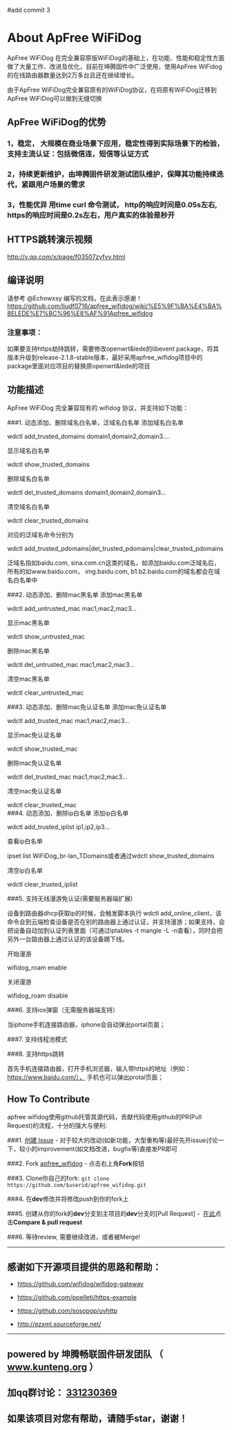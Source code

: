 #add commit 3
# About ApFree WiFiDog
ApFree WiFiDog 在完全兼容原版WiFiDog的基础上，在功能、性能和稳定性方面做了大量工作、改进及优化，目前在坤腾固件中广泛使用，使用ApFree WiFidog的在线路由器数量达到2万多台且还在继续增长。

由于ApFree WiFiDog完全兼容原有的WiFiDog协议，在将原有WiFiDog迁移到ApFree WiFiDog可以做到无缝切换

## ApFree WiFiDog的优势
### 1，稳定， 大规模在商业场景下应用，稳定性得到实际场景下的检验，支持主流认证：包括微信连，短信等认证方式
### 2，持续更新维护，由坤腾固件研发测试团队维护，保障其功能持续迭代，紧跟用户场景的需求
### 3，性能优异 用time curl 命令测试， http的响应时间是0.05s左右, https的响应时间是0.2s左右，用户真实的体验是秒开

## HTTPS跳转演示视频

http://v.qq.com/x/page/f03507zyfvv.html

## 编译说明
请参考 @Echowxsy 编写的文档，在此表示感谢！
https://github.com/liudf0716/apfree_wifidog/wiki/%E5%9F%BA%E4%BA%8ELEDE%E7%BC%96%E8%AF%91Apfree_wifidog

### 注意事项：

如果要支持https劫持跳转，需要修改openwrt&lede的libevent package，将其版本升级到release-2.1.8-stable版本，最好采用apfree_wifidog项目中的package里面对应项目的替换原openwrt&lede的项目

## 功能描述

ApFree WiFiDog 完全兼容现有的 wifidog 协议，并支持如下功能：

###1. 动态添加、删除域名白名单，泛域名白名单
添加域名白名单

wdctl add_trusted_domains domain1,domain2,domain3....

显示域名白名单

wdctl show_trusted_domains

删除域名白名单

wdctl del_trusted_domains domain1,domain2,domain3...

清空域名白名单

wdctl clear_trusted_domains

对应的泛域名命令分别为

wdctl add_trusted_pdomains|del_trusted_pdomains|clear_trusted_pdomains

泛域名指如baidu.com, sina.com.cn这类的域名，如添加baidu.com泛域名后，所有的如www.baidu.com， img.baidu.com, b1.b2.baidu.com的域名都会在域名白名单中

###2. 动态添加、删除mac黑名单
添加mac黑名单

wdctl add_untrusted_mac mac1,mac2,mac3...   

显示mac黑名单

wdctl show_untrusted_mac

删除mac黑名单

wdctl del_untrusted_mac mac1,mac2,mac3...                  

清空mac黑名单

wdctl clear_untrusted_mac                              


###3. 动态添加、删除mac免认证名单
添加mac免认证名单

wdctl add_trusted_mac mac1,mac2,mac3...  

显示mac免认证名单

wdctl show_trusted_mac

删除mac免认证名单

wdctl del_trusted_mac mac1,mac2,mac3...                           

清空mac免认证名单

wdctl clear_trusted_mac                     
###4. 动态添加、删除ip白名单
添加ip白名单

wdctl add_trusted_iplist ip1,ip2,ip3...

查看ip白名单

ipset list WiFiDog_br-lan_TDomains或者通过wdctl show_trusted_domains

清空ip白名单

wdctl clear_trusted_iplist

###5. 支持无线漫游免认证(需要服务器端扩展)

设备到路由器dhcp获取ip的时候，会触发脚本执行 wdctl add_online_client，该命令会到云端检查设备是否在别的路由器上通过认证，并支持漫游；如果支持，会把设备自动加到认证列表里面（可通过iptables -t mangle -L -n查看），同时会把另外一台路由器上通过认证的该设备踢下线。

开始漫游

wifidog_roam   enable

关闭漫游

wifidog_roam   disable

###6. 支持ios弹窗（无需服务器端支持）

当iphone手机连接路由器，iphone会自动弹出portal页面；

###7. 支持线程池模式

###8. 支持https跳转

首先手机连接路由器，打开手机浏览器，输入带https的地址（例如：https://www.baidu.com/），
手机也可以弹出protal页面；

## How To Contribute

apfree wifidog使用github托管其源代码，贡献代码使用github的PR(Pull Request)的流程，十分的强大与便利:

###1. [创建 Issue](https://github.com/liudf0716/apfree_wifidog/issues/new) - 对于较大的改动(如新功能，大型重构等)最好先开issue讨论一下，较小的improvement(如文档改进，bugfix等)直接发PR即可

###2. Fork [apfree_wifidog](https://github.com/liudf0716/apfree_wifidog) - 点击右上角**Fork**按钮

###3. Clone你自己的fork: ```git clone https://github.com/$userid/apfree_wifidog.git```

###4. 在**dev**修改并将修改push到你的fork上

###5. 创建从你的fork的**dev**分支到主项目的**dev**分支的[Pull Request] -  [在此](https://github.com/liudf0716/apfree_wifidog)点击**Compare & pull request**

###6. 等待review, 需要继续改进，或者被Merge!

---

## 感谢如下开源项目提供的思路和帮助：

- https://github.com/wifidog/wifidog-gateway  

- https://github.com/ppelleti/https-example

- https://github.com/sosopop/uvhttp

- http://ezxml.sourceforge.net/

----

## powered by 坤腾畅联固件研发团队 （ www.kunteng.org ）
## 加qq群讨论： [331230369](https://jq.qq.com/?_wv=1027&k=4ADDSev)

## 如果该项目对您有帮助，请随手star，谢谢！

